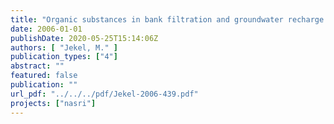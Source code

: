 ```yaml
---
title: "Organic substances in bank filtration and groundwater recharge - Process studies"
date: 2006-01-01
publishDate: 2020-05-25T15:14:06Z
authors: [ "Jekel, M." ]
publication_types: ["4"]
abstract: ""
featured: false
publication: ""
url_pdf: "../../../pdf/Jekel-2006-439.pdf"
projects: ["nasri"]
---
```


